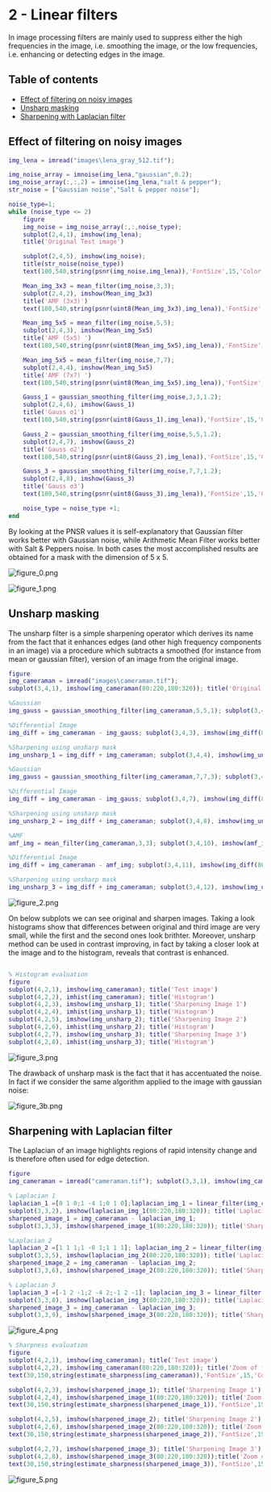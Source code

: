 # 2 - Linear filters
In image processing filters are mainly used to suppress either the high frequencies in the image, i.e. smoothing the image, or the low frequencies, i.e. enhancing or detecting edges in the image.

## Table of contents
 - [Effect of filtering on noisy images](#effect-of-filtering-on-noisy-images)
 - [Unsharp masking](#unsharp-masking)
 - [Sharpening with Laplacian filter](#sharpening-with-laplacian-filter)
  
## Effect of filtering on noisy images

```Matlab
img_lena = imread("images\lena_gray_512.tif");

img_noise_array = imnoise(img_lena,"gaussian",0.2);
img_noise_array(:,:,2) = imnoise(img_lena,"salt & pepper");
str_noise = ["Gaussian noise","Salt & pepper noise"];

noise_type=1;
while (noise_type <= 2)
    figure
    img_noise = img_noise_array(:,:,noise_type);
    subplot(2,4,1), imshow(img_lena);
    title('Original Test image')

    subplot(2,4,5), imshow(img_noise);
    title(str_noise(noise_type))
    text(180,540,string(psnr(img_noise,img_lena)),'FontSize',15,'Color','r');

    Mean_img_3x3 = mean_filter(img_noise,3,3);
    subplot(2,4,2), imshow(Mean_img_3x3)
    title('AMF (3x3)')
    text(180,540,string(psnr(uint8(Mean_img_3x3),img_lena)),'FontSize',15,'Color','r');

    Mean_img_5x5 = mean_filter(img_noise,5,5);
    subplot(2,4,3), imshow(Mean_img_5x5)
    title('AMF (5x5) ')
    text(180,540,string(psnr(uint8(Mean_img_5x5),img_lena)),'FontSize',15,'Color','r');

    Mean_img_5x5 = mean_filter(img_noise,7,7);
    subplot(2,4,4), imshow(Mean_img_5x5)
    title('AMF (7x7) ')
    text(180,540,string(psnr(uint8(Mean_img_5x5),img_lena)),'FontSize',15,'Color','r');

    Gauss_1 = gaussian_smoothing_filter(img_noise,3,3,1.2);
    subplot(2,4,6), imshow(Gauss_1)
    title('Gauss σ1')
    text(180,540,string(psnr(uint8(Gauss_1),img_lena)),'FontSize',15,'Color','r');

    Gauss_2 = gaussian_smoothing_filter(img_noise,5,5,1.2);
    subplot(2,4,7), imshow(Gauss_2)
    title('Gauss σ2')
    text(180,540,string(psnr(uint8(Gauss_2),img_lena)),'FontSize',15,'Color','r');

    Gauss_3 = gaussian_smoothing_filter(img_noise,7,7,1.2);
    subplot(2,4,8), imshow(Gauss_3)
    title('Gauss σ3')
    text(180,540,string(psnr(uint8(Gauss_3),img_lena)),'FontSize',15,'Color','r');

    noise_type = noise_type +1;
end
```

By looking at the PNSR values it is self-explanatory that Gaussian filter works better with Gaussian noise, while Arithmetic Mean Filter works better with Salt & Peppers noise. In both cases the most accomplished results are obtained for a mask with the dimension of 5 x 5. 

![figure_0.png](README_images/figure_0.png)

![figure_1.png](README_images/figure_1.png)

## Unsharp masking
The unsharp filter is a simple sharpening operator which derives its name from the fact that it enhances edges (and other high frequency components in an image) via a procedure which subtracts a smoothed (for instance from mean or gaussian filter), version of an image from the original image.

```Matlab
figure
img_cameraman = imread("images\cameraman.tif");
subplot(3,4,1), imshow(img_cameraman(80:220,180:320)); title('Original Image')

%Gaussian 
img_gauss = gaussian_smoothing_filter(img_cameraman,5,5,1); subplot(3,4,2),imshow(img_gauss(80:220,180:320)); title('Gauss Filter')

%Differential Image
img_diff = img_cameraman - img_gauss; subplot(3,4,3), imshow(img_diff(80:220,180:320)); title('Differential Image')

%Sharpening using unsharp mask
img_unsharp_1 = img_diff + img_cameraman; subplot(3,4,4), imshow(img_unsharp_1(80:220,180:320)); title('Unsharp mask')

%Gaussian 
img_gauss = gaussian_smoothing_filter(img_cameraman,7,7,3); subplot(3,4,6),imshow(img_gauss(80:220,180:320)); title('Gauss Filter')

%Differential Image
img_diff = img_cameraman - img_gauss; subplot(3,4,7), imshow(img_diff(80:220,180:320)); title('Differential Image')

%Sharpening using unsharp mask
img_unsharp_2 = img_diff + img_cameraman; subplot(3,4,8), imshow(img_unsharp_2(80:220,180:320)); title('Unsharp mask')

%AMF
amf_img = mean_filter(img_cameraman,3,3); subplot(3,4,10), imshow(amf_img(80:220,180:320)); title('AMF Filter')

%Differential Image
img_diff = img_cameraman - amf_img; subplot(3,4,11), imshow(img_diff(80:220,180:320)); title('Differential Image')

%Sharpening using unsharp mask
img_unsharp_3 = img_diff + img_cameraman; subplot(3,4,12), imshow(img_unsharp_3(80:220,180:320)); title('Unsharp mask')
```

![figure_2.png](README_images/figure_2.png)

On below subplots we can see original and sharpen images. Taking a look histograms show that differences between original and third  image are very small, while the first and the second ones look brithter. Moreover, unsharp method can be used in contrast improving, in fact by taking a closer look at the image and to the histogram, reveals that contrast is enhanced. 


```Matlab

% Histogram evaluation
figure
subplot(4,2,1), imshow(img_cameraman); title('Test image')
subplot(4,2,2), imhist(img_cameraman); title('Histogram')
subplot(4,2,3), imshow(img_unsharp_1); title('Sharpening Image 1')
subplot(4,2,4), imhist(img_unsharp_1); title('Histogram')
subplot(4,2,5), imshow(img_unsharp_2); title('Sharpening Image 2')
subplot(4,2,6), imhist(img_unsharp_2); title('Histogram')
subplot(4,2,7), imshow(img_unsharp_3); title('Sharpening Image 3')
subplot(4,2,8), imhist(img_unsharp_3); title('Histogram')
```

![figure_3.png](README_images/figure_3.png)

The drawback of unsharp mask is the fact that it has accentuated the noise. In fact if we consider the same algorithm applied to the image with gaussian noise:

![figure_3b.png](README_images/figure_3b.png)



## Sharpening with Laplacian filter
The Laplacian of an image highlights regions of rapid intensity change and is therefore often used for edge detection. 

```Matlab
figure
img_cameraman = imread("cameraman.tif"); subplot(3,3,1), imshow(img_cameraman(80:220,180:320)); title('Input Image')

% Laplacian 1
laplacian_1 =[0 1 0;1 -4 1;0 1 0];laplacian_img_1 = linear_filter(img_cameraman ,laplacian_1);
subplot(3,3,2), imshow(laplacian_img_1(80:220,180:320)); title('Laplacian Filter')
sharpened_image_1 = img_cameraman - laplacian_img_1;
subplot(3,3,3), imshow(sharpened_image_1(80:220,180:320)); title('Sharpened Image')

%Laplacian 2
laplacian_2 =[1 1 1;1 -8 1;1 1 1]; laplacian_img_2 = linear_filter(img_cameraman ,laplacian_2);
subplot(3,3,5), imshow(laplacian_img_2(80:220,180:320)); title('Laplacian Filter')
sharpened_image_2 = img_cameraman - laplacian_img_2;
subplot(3,3,6), imshow(sharpened_image_2(80:220,180:320)); title('Sharpened Image')

% Laplacian 3
laplacian_3 =[-1 2 -1;2 -4 2;-1 2 -1]; laplacian_img_3 = linear_filter(img_cameraman ,laplacian_3);
subplot(3,3,8), imshow(laplacian_img_3(80:220,180:320)); title('Laplacian Filter')
sharpened_image_3 = img_cameraman - laplacian_img_3;
subplot(3,3,9), imshow(sharpened_image_3(80:220,180:320)); title('Sharpened Image')
```

![figure_4.png](README_images/figure_4.png)



```Matlab
% Sharpness evaluation
figure
subplot(4,2,1), imshow(img_cameraman); title('Test image')
subplot(4,2,2), imshow(img_cameraman(80:220,180:320)); title('Zoom of test image');
text(30,150,string(estimate_sharpness(img_cameraman)),'FontSize',15,'Color','r');

subplot(4,2,3), imshow(sharpened_image_1); title('Sharpening Image 1')
subplot(4,2,4), imshow(sharpened_image_1(80:220,180:320)); title('Zoom of Sharpening Image 1')
text(30,150,string(estimate_sharpness(sharpened_image_1)),'FontSize',15,'Color','r');

subplot(4,2,5), imshow(sharpened_image_2); title('Sharpening Image 2')
subplot(4,2,6), imshow(sharpened_image_2(80:220,180:320)); title('Zoom of Sharpening Image 2')
text(30,150,string(estimate_sharpness(sharpened_image_2)),'FontSize',15,'Color','r');

subplot(4,2,7), imshow(sharpened_image_3); title('Sharpening Image 3')
subplot(4,2,8), imshow(sharpened_image_3(80:220,180:320));title('Zoom of Sharpening Image 3')
text(30,150,string(estimate_sharpness(sharpened_image_3)),'FontSize',15,'Color','r');
```

![figure_5.png](README_images/figure_5.png)


